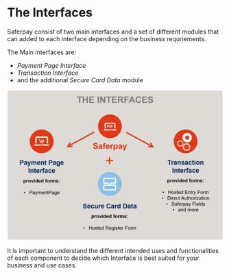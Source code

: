 # The Interfaces

Saferpay consist of two main interfaces and a set of different modules that can added to each interface depending on the business requriements.

The Main interfaces are:
- *Payment Page Interface*
- *Transaction Interface*
-	and the additional *Secure Card Data* module


![alt text](https://raw.githubusercontent.com/saferpay/sndbx/master/images/Interfaces.png "The Interfaces")

It is important to understand the different intended uses and functionalities of each component to decide which Interface is best suited for your business and use cases.
